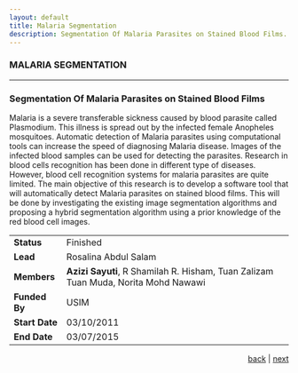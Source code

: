 ```yaml
---
layout: default
title: Malaria Segmentation
description: Segmentation Of Malaria Parasites on Stained Blood Films.
---
```


### MALARIA SEGMENTATION

* * *
<!--MALARIA-->

### Segmentation Of Malaria Parasites on Stained Blood Films

Malaria is a severe transferable sickness caused by blood parasite called Plasmodium. This illness is spread out by the infected female Anopheles mosquitoes. Automatic detection of Malaria parasites using computational tools can increase the speed of diagnosing Malaria disease. Images of the infected blood samples can be used for detecting the parasites. Research in blood cells recognition has been done in different type of diseases. However, blood cell recognition systems for malaria parasites are quite limited. The main objective of this research is to develop a software tool that will automatically detect Malaria parasites on stained blood films. This will be done by investigating the existing image segmentation algorithms and proposing a hybrid segmentation algorithm using a prior knowledge of the red blood cell images. 

| | |
| ---- | --- |
| **Status** | Finished |
| **Lead** | Rosalina Abdul Salam |
| **Members** | **Azizi Sayuti**, R Shamilah R. Hisham, Tuan Zalizam Tuan Muda, Norita Mohd Nawawi |
| **Funded By** | USIM |
| **Start Date** | 03/10/2011 |
| **End Date** | 03/07/2015 |

<p style="text-align: right;">
<a href="key">back</a> | <a href="vein">next</a> 
</p>
